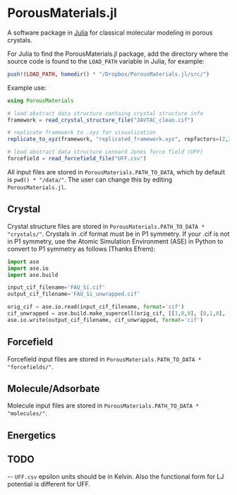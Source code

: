 # PorousMaterials.jl

A software package in [Julia](https://julialang.org/) for classical molecular modeling in porous crystals.

For Julia to find the PorousMaterials.jl package, add the directory where the source code 
is found to the `LOAD_PATH` variable in Julia, for example:

```julia
push!(LOAD_PATH, homedir() * "/Dropbox/PorousMaterials.jl/src/")
```

Example use:

```julia
using PorousMaterials

# load abstract data structure containg crystal structure info
framework = read_crystal_structure_file("JAVTAC_clean.cif")

# replicate framework to .xyz for visualization
replicate_to_xyz(framework, "replicated_framework.xyz", repfactors=(2,3,1))

# load abstract data structure Lennard Jones force field (UFF)
forcefield = read_forcefield_file("UFF.csv") 

```

All input files are stored in `PorousMaterials.PATH_TO_DATA`, which by default is 
`pwd() * "/data/"`. The user can change this by editing `PorousMaterials.jl`.

## Crystal

Crystal structure files are stored in `PorousMaterials.PATH_TO_DATA * "crystals/"`. Crystals 
in .cif format must be in P1 symmetry. If your .cif is not in P1 symmetry, use the Atomic 
Simulation Environment (ASE) in Python to convert to P1 symmetry as follows (Thanks Efrem):

```python
import ase
import ase.io
import ase.build

input_cif_filename='FAU_Si.cif'
output_cif_filename='FAU_Si_unwrapped.cif'

orig_cif = ase.io.read(input_cif_filename, format='cif')
cif_unwrapped = ase.build.make_supercell(orig_cif, [[1,0,0], [0,1,0], [0,0,1]])
ase.io.write(output_cif_filename, cif_unwrapped, format='cif')
```

## Forcefield

Forcefield input files are stored in `PorousMaterials.PATH_TO_DATA * "forcefields/"`.

## Molecule/Adsorbate

Molecule input files are stored in `PorousMaterials.PATH_TO_DATA * "molecules/"`.

## Energetics

## TODO
-- `UFF.csv` epsilon units should be in Kelvin. Also the functional form for LJ potential is different for UFF.
